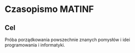 # Czasopismo MATINF

## Cel

Próba porządkowania powszechnie znanych pomysłów i idei programowania i informatyki.
